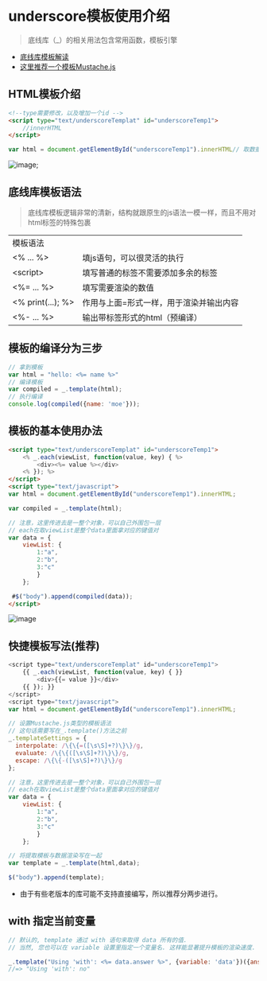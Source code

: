 # underscore模板使用介绍



> 底线库（\_）的相关用法包含常用函数，模板引擎

- [底线库模板解读](https://github.com/hanzichi/underscore-analysis)
- [这里推荐一个模板Mustache.js ](https://github.com/janl/mustache.js#readme)

## HTML模板介绍

```html
<!--type需要修改，以及增加一个id -->
<script type="text/underscoreTemplat" id="underscoreTemp1">
	//innerHTML
</script>
```

```js
var html = document.getElementById("underscoreTemp1").innerHTML// 取数据直接取
```

![image](https://cloud.githubusercontent.com/assets/18028533/20421233/9e8a9996-ad9d-11e6-9272-79c7a4ca15c4.png);

## 底线库模板语法

> 底线库模板逻辑非常的清新，结构就跟原生的js语法一模一样，而且不用对html标签的特殊包裹

<table>
	<tr>
               <td colspan=2>模板语法</td></tr>
	<tr>
		<td><% ... %></td>
		<td>填js语句，可以很灵活的执行</td>
	</tr>
	<tr>
		<td>&lt;script&gt;</td>
		<td>填写普通的标签不需要添加多余的标签</td>
	</tr>
	<tr>
		<td><%= ... %></td>
		<td>填写需要渲染的数值</td>
	</tr>
		<tr>
		<td><% print(...); %></td>
		<td>作用与上面=形式一样，用于渲染并输出内容</td>
	</tr>
	<tr>
		<td><%- ... %></td>
		<td>输出带标签形式的html（预编译）</td>
	</tr>
</table>

## 模板的编译分为三步
```js
// 拿到模板
var html = "hello: <%= name %>"
// 编译模板
var compiled = _.template(html);
// 执行编译
console.log(compiled({name: 'moe'}));
```
## 模板的基本使用办法
```html
<script type="text/underscoreTemplat" id="underscoreTemp1">
	<% _.each(viewList, function(value, key) { %>
		<div><%= value %></div>
	<% }); %>
</script>
<script type="text/javascript">
var html = document.getElementById("underscoreTemp1").innerHTML;

var compiled = _.template(html);

// 注意，这里传进去是一整个对象，可以自己外围包一层
// each在取viewList是整个data里面拿对应的键值对
var data = {
	viewList: {
		1:"a",
		2:"b",
		3:"c"
		}
	};

 #$("body").append(compiled(data));
</script> 
```
![image](https://cloud.githubusercontent.com/assets/18028533/20422762/44496930-ada7-11e6-9450-6aeb78cf3c09.png)

## 快捷模板写法(推荐)

```js
<script type="text/underscoreTemplat" id="underscoreTemp1">
	{{ _.each(viewList, function(value, key) { }}
		<div>{{= value }}</div>
	{{ }); }}
</script>
<script type="text/javascript">
var html = document.getElementById("underscoreTemp1").innerHTML;

// 设置Mustache.js类型的模板语法
// 这句话需要写在_.template()方法之前
_.templateSettings = {
  interpolate: /\{\{=([\s\S]+?)\}\}/g,
  evaluate: /\{\{([\s\S]+?)\}\}/g,
  escape: /\{\{-([\s\S]+?)\}\}/g
};

// 注意，这里传进去是一整个对象，可以自己外围包一层
// each在取viewList是整个data里面拿对应的键值对
var data = {
	viewList: {
		1:"a",
		2:"b",
		3:"c"
		}
	};

// 将提取模板与数据渲染写在一起
var template = _.template(html,data);

$("body").append(template);
```
- 由于有些老版本的库可能不支持直接编写，所以推荐分两步进行。

## with 指定当前变量
```js
// 默认的, template 通过 with 语句来取得 data 所有的值.
// 当然, 您也可以在 variable 设置里指定一个变量名. 这样能显著提升模板的渲染速度.

_.template("Using 'with': <%= data.answer %>", {variable: 'data'})({answer: 'no'});
//=> "Using 'with': no"
```
